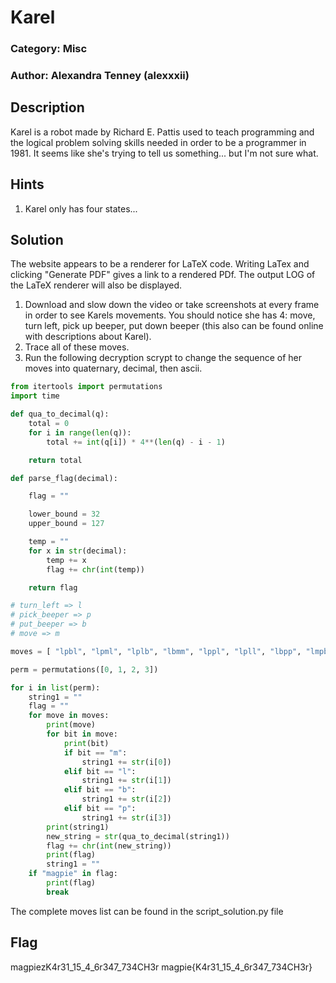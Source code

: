 # Karel
### Category: Misc
### Author: Alexandra Tenney (alexxxii)

## Description
Karel is a robot made by Richard E. Pattis used to teach programming and the logical problem solving skills needed in order to be a programmer in 
1981. It seems like she's trying to tell us something... but I'm not sure what.

## Hints
1. Karel only has four states...

## Solution
The website appears to be a renderer for LaTeX code. Writing LaTex and clicking "Generate PDF" gives a link to a rendered PDf. The output LOG of the LaTeX renderer will also be displayed. 

1. Download and slow down the video or take screenshots at every frame in order to see Karels movements. You should notice she has 4: move, turn left, pick up beeper, put down beeper (this also can be found online with descriptions about Karel).
2. Trace all of these moves.
3. Run the following decryption scrypt to change the sequence of her moves into quaternary, decimal, then ascii. 
```python
from itertools import permutations
import time

def qua_to_decimal(q):
    total = 0
    for i in range(len(q)):
        total += int(q[i]) * 4**(len(q) - i - 1)

    return total

def parse_flag(decimal):

    flag = ""

    lower_bound = 32
    upper_bound = 127

    temp = ""
    for x in str(decimal):
        temp += x
        flag += chr(int(temp))

    return flag

# turn_left => l
# pick_beeper => p
# put_beeper => b
# move => m

moves = [ "lpbl", "lpml", "lplb", "lbmm", "lppl", "lpll", "lbpp", "lmpb", "mblm", "lbmp", "mbmb", "mbml", "llbb", "mbml", "mbll", "llbb", "mblm", "llbb", "mblp", "lbmp", "mbmb", "mblm", "mblb", "llbb", "mblb", "mbmb", "mblm", "lmmb", "lmpm", "mbmb", "lbmp"]

perm = permutations([0, 1, 2, 3])  

for i in list(perm):
    string1 = ""
    flag = ""
    for move in moves:
        print(move)
        for bit in move:
            print(bit)
            if bit == "m":
                string1 += str(i[0])
            elif bit == "l":
                string1 += str(i[1])
            elif bit == "b":
                string1 += str(i[2])
            elif bit == "p":
                string1 += str(i[3])
        print(string1)
        new_string = str(qua_to_decimal(string1))
        flag += chr(int(new_string))
        print(flag)
        string1 = ""
    if "magpie" in flag:
        print(flag)
        break
```

The complete moves list can be found in the script_solution.py file

## Flag
magpiezK4r31_15_4_6r347_734CH3r
magpie{K4r31_15_4_6r347_734CH3r}

